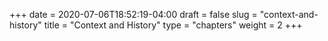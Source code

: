 +++
date = 2020-07-06T18:52:19-04:00
draft = false
slug = "context-and-history"
title = "Context and History"
type = "chapters"
weight = 2
+++